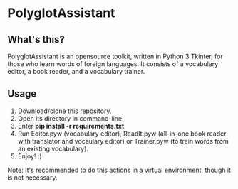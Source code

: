 # PolyglotAssistant

## What's this?
PolyglotAssistant is an opensource toolkit, written in Python 3 Tkinter, for those who learn words of foreign languages. It consists of a vocabulary editor, a book reader, and a vocabulary trainer.

## Usage
1) Download/clone this repository.
2) Open its directory in command-line
3) Enter **pip install -r requirements.txt**
4) Run Editor.pyw (vocabulary editor), ReadIt.pyw (all-in-one book reader with translator and vocaulary editor) or Trainer.pyw (to train words from an existing vocabulary).
5) Enjoy! :)

Note: It's recommended to do this actions in a virtual environment, though it is not necessary.
